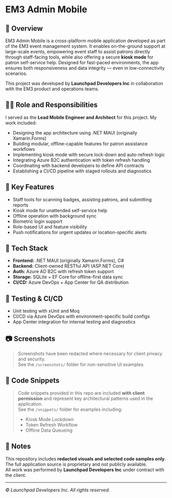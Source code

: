 # EM3 Admin Mobile

## 🔹 Overview

EM3 Admin Mobile is a cross-platform mobile application developed as part of the EM3 event management system. It enables on-the-ground support at large-scale events, empowering event staff to assist patrons directly through staff-facing tools, while also offering a secure **kiosk mode** for patron self-service help. Designed for fast-paced environments, the app ensures both responsiveness and data integrity — even in low-connectivity scenarios.

This project was developed by **Launchpad Developers Inc** in collaboration with the EM3 product and operations teams.

## 🧑‍💻 Role and Responsibilities

I served as the **Lead Mobile Engineer and Architect** for this project. My work included:

- Designing the app architecture using .NET MAUI (originally Xamarin.Forms)
- Building modular, offline-capable features for patron assistance workflows
- Implementing kiosk mode with secure lock-down and auto-refresh logic
- Integrating Azure B2C authentication with token refresh handling
- Coordinating with backend developers to define API contracts
- Establishing a CI/CD pipeline with staged rollouts and diagnostics

## 🚀 Key Features

- Staff tools for scanning badges, assisting patrons, and submitting reports
- Kiosk mode for unattended self-service help
- Offline operation with background sync
- Biometric login support
- Role-based UI and feature visibility
- Push notifications for urgent updates or location-specific alerts

## 📁 Tech Stack

- **Frontend:** .NET MAUI (originally Xamarin.Forms), C#
- **Backend:** Client-owned RESTful API (ASP.NET Core)
- **Auth:** Azure AD B2C with refresh token support
- **Storage:** SQLite + EF Core for offline-first data sync
- **CI/CD:** Azure DevOps + App Center for QA distribution

## 🧪 Testing & CI/CD

- Unit testing with xUnit and Moq
- CI/CD via Azure DevOps with environment-specific build configs
- App Center integration for internal testing and diagnostics

## 📷 Screenshots

> Screenshots have been redacted where necessary for client privacy and security.  
> See the `/screenshots/` folder for non-sensitive UI examples.

## 📄 Code Snippets

> Code snippets provided in this repo are included **with client permission** and represent key architectural patterns used in the application.  
> See the `/snippets/` folder for examples including:
> - Kiosk Mode Lockdown
> - Token Refresh Workflow
> - Offline Data Queueing

## 📌 Notes

This repository includes **redacted visuals and selected code samples only**. The full application source is proprietary and not publicly available.  
All work was performed by **Launchpad Developers Inc** under contract with the client.

---

_© Launchpad Developers Inc. All rights reserved._
